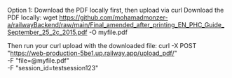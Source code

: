 Option 1: Download the PDF locally first, then upload via curl
Download the PDF locally:
wget https://github.com/mohamadmonzer-a/railwayBackend/raw/main/Final_amended_after_printing_EN_PHC_Guide_September_25_2c_2015.pdf -O myfile.pdf

Then run your curl upload with the downloaded file:
curl -X POST "https://web-production-5be1.up.railway.app/upload_pdf/" \
  -F "file=@myfile.pdf" \
  -F "session_id=testsession123"
